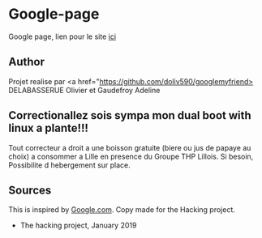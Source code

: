 # Google-page
Google page, lien pour le site <a href="https//adelinegoo.github.io"> ici</a>

## Author
Projet realise par <a href="https://github.com/doliv590/googlemyfriend> DELABASSERUE Olivier </a> et Gaudefroy Adeline

## Correctionallez sois sympa mon dual boot with linux a plante!!!
Tout correcteur a droit a une boisson gratuite (biere ou jus de papaye au choix) a consommer a Lille en presence du Groupe THP Lillois. Si besoin, Possibilite d hebergement sur place.

## Sources
This is inspired by <a href="https://www.google.com/">Google.com</a>. Copy made for the Hacking project.


- The hacking project, January 2019 
